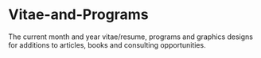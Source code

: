 # Vitae-and-Programs
The current month and year vitae/resume, programs and graphics designs for additions to articles, books and consulting opportunities.

